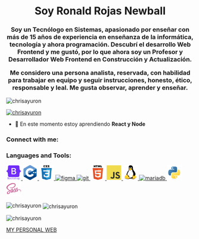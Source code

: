 <h1 align="center">Soy Ronald Rojas Newball</h1>
<h3 align="center">Soy un Tecnólogo en Sistemas, apasionado por enseñar con más de 15 años de experiencia en enseñanza de la informática, tecnología y ahora programación. Descubrí el desarrollo Web Frontend y me gustó, por lo que ahora soy un Profesor y Desarrollador Web Frontend en Construcción y Actualización. 

Me considero una persona analista, reservada, con habilidad para trabajar en equipo y seguir instrucciones, honesto, ético, responsable y leal. Me gusta observar, aprender y enseñar.</h3>

<p align="left"> <img src="https://komarev.com/ghpvc/?username=chrisayuron&label=Profile%20views&color=0e75b6&style=flat" alt="chrisayuron" /> </p>

<p align="left"> <a href="https://github.com/ryo-ma/github-profile-trophy"><img src="https://github-profile-trophy.vercel.app/?username=chrisayuron" alt="chrisayuron" /></a> </p>

- 🌱 En este momento estoy aprendiendo **React y Node**

<h3 align="left">Connect with me:</h3>
<p align="left">
</p>

<h3 align="left">Languages and Tools:</h3>
<p align="left"> <a href="https://getbootstrap.com" target="_blank" rel="noreferrer"> <img src="https://raw.githubusercontent.com/devicons/devicon/master/icons/bootstrap/bootstrap-plain-wordmark.svg" alt="bootstrap" width="40" height="40"/> </a> <a href="https://www.w3schools.com/cpp/" target="_blank" rel="noreferrer"> <img src="https://raw.githubusercontent.com/devicons/devicon/master/icons/cplusplus/cplusplus-original.svg" alt="cplusplus" width="40" height="40"/> </a> <a href="https://www.w3schools.com/css/" target="_blank" rel="noreferrer"> <img src="https://raw.githubusercontent.com/devicons/devicon/master/icons/css3/css3-original-wordmark.svg" alt="css3" width="40" height="40"/> </a> <a href="https://www.figma.com/" target="_blank" rel="noreferrer"> <img src="https://www.vectorlogo.zone/logos/figma/figma-icon.svg" alt="figma" width="40" height="40"/> </a> <a href="https://git-scm.com/" target="_blank" rel="noreferrer"> <img src="https://www.vectorlogo.zone/logos/git-scm/git-scm-icon.svg" alt="git" width="40" height="40"/> </a> <a href="https://www.w3.org/html/" target="_blank" rel="noreferrer"> <img src="https://raw.githubusercontent.com/devicons/devicon/master/icons/html5/html5-original-wordmark.svg" alt="html5" width="40" height="40"/> </a> <a href="https://developer.mozilla.org/en-US/docs/Web/JavaScript" target="_blank" rel="noreferrer"> <img src="https://raw.githubusercontent.com/devicons/devicon/master/icons/javascript/javascript-original.svg" alt="javascript" width="40" height="40"/> </a> <a href="https://www.linux.org/" target="_blank" rel="noreferrer"> <img src="https://raw.githubusercontent.com/devicons/devicon/master/icons/linux/linux-original.svg" alt="linux" width="40" height="40"/> </a> <a href="https://mariadb.org/" target="_blank" rel="noreferrer"> <img src="https://www.vectorlogo.zone/logos/mariadb/mariadb-icon.svg" alt="mariadb" width="40" height="40"/> </a> <a href="https://www.python.org" target="_blank" rel="noreferrer"> <img src="https://raw.githubusercontent.com/devicons/devicon/master/icons/python/python-original.svg" alt="python" width="40"  </a> <a href="https://sass-lang.com" target="_blank" rel="noreferrer"> <img src="https://raw.githubusercontent.com/devicons/devicon/master/icons/sass/sass-original.svg" alt="sass" width="40" height="40"/> </a> </p>

<p><img align="left" src="https://github-readme-stats.vercel.app/api/top-langs?username=chrisayuron&show_icons=true&locale=en&layout=compact" alt="chrisayuron" /></p>

<p>&nbsp;<img align="center" src="https://github-readme-stats.vercel.app/api?username=chrisayuron&show_icons=true&locale=en" alt="chrisayuron" /></p>

<p><img align="center" src="https://github-readme-streak-stats.herokuapp.com/?user=chrisayuron&" alt="chrisayuron" /></p>

<p align="left"><a href="https://mr-ronald.vercel.app/" target="_blank" rel="noreferrer">MY PERSONAL WEB </a></p>

